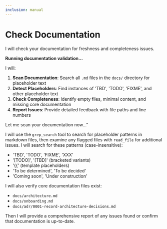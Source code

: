 ```yaml
---
inclusion: manual
---
```

# Check Documentation

I will check your documentation for freshness and completeness issues.

**Running documentation validation...**

  I will:
  1. **Scan Documentation**: Search all `.md` files in the `docs/` directory for placeholder text
  2. **Detect Placeholders**: Find instances of 'TBD', 'TODO', 'FIXME', and other placeholder text
  3. **Check Completeness**: Identify empty files, minimal content, and missing core documentation
  4. **Report Issues**: Provide detailed feedback with file paths and line numbers

  Let me scan your documentation now..."

  I will use the `grep_search` tool to search for placeholder patterns in markdown files, then examine any flagged files with `read_file` for additional issues. I will search for these patterns (case-insensitive):
  - 'TBD', 'TODO', 'FIXME', 'XXX'
  - '[TODO]', '[TBD]' (bracketed variants)
  - '{{' (template placeholders)
  - 'To be determined', 'To be decided'
  - 'Coming soon', 'Under construction'

  I will also verify core documentation files exist:
  - `docs/architecture.md`
  - `docs/onboarding.md`
  - `docs/adr/0001-record-architecture-decisions.md`

  Then I will provide a comprehensive report of any issues found or confirm that documentation is up-to-date.
